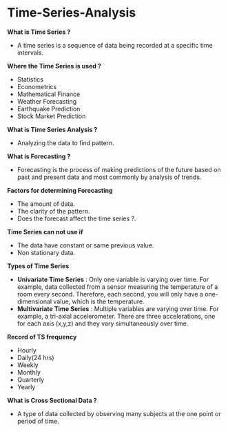 # Time-Series-Analysis

**What is Time Series ?**
- A time series is a sequence of data being recorded at a specific time intervals.

**Where the Time Series is used ?**
- Statistics
- Econometrics
- Mathematical Finance
- Weather Forecasting
- Earthquake Prediction
- Stock Market Prediction

**What is Time Series Analysis ?**
- Analyzing the data to find pattern.

**What is Forecasting ?**
- Forecasting is the process of making predictions of the future based on past and present data and most commonly by analysis of trends.

**Factors for determining Forecasting**
- The amount of data.
- The clarity of the pattern.
- Does the forecast affect the time series ?.

**Time Series can not use if**
- The data have constant or same previous value.
- Non stationary data.

**Types of Time Series**
- **Univariate Time Series** : Only one variable is varying over time. For example, data collected from a sensor measuring the temperature of a room every second. Therefore, each second, you will only have a one-dimensional value, which is the temperature.
- **Multivariate Time Series** : Multiple variables are varying over time. For example, a tri-axial accelerometer. There are three accelerations, one for each axis (x,y,z) and they vary simultaneously over time.

**Record of TS frequency**
- Hourly
- Daily(24 hrs)
- Weekly
- Monthly
- Quarterly
- Yearly

**What is Cross Sectional Data ?**
- A type of data collected by observing many subjects at the one point or period of time.
